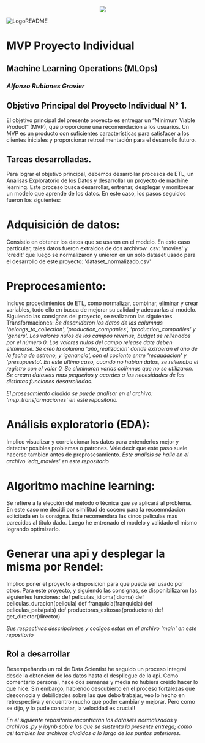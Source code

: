 <p align="center">
  <img src="https://github.com/Fonzorg/MVP_Individual/assets/108815192/c418e5f8-0524-4e7a-83ea-eebd78bc3de3" />
</p>

![LogoREADME](https://github.com/Fonzorg/MVP_Individual/assets/108815192/c418e5f8-0524-4e7a-83ea-eebd78bc3de3)

# MVP Proyecto Individual
## Machine Learning Operations (MLOps)
### _Alfonzo Rubianes Gravier_

## Objetivo Principal del Proyecto Individual N° 1.

El objetivo principal del presente proyecto es entregar un “Minimum Viable Product” (MVP), que proporcione una recomendacion a los usuarios.
Un MVP es un producto con suficientes características para satisfacer a los clientes iniciales y proporcionar retroalimentación para el desarrollo futuro. 

## Tareas desarrolladas.

Para lograr el objetivo principal, debemos desarrollar procesos de ETL, un Analisas Exploratorio de los Datos y desarrollar un proyecto de machine learning.
Este proceso busca desarrollar, entrenar, desplegar y monitorear un modelo que aprende de los datos. En este caso, los pasos seguidos fueron los siguientes:

# Adquisición de datos: 
Consistio en obtener los datos que se usaron en el modelo.
En este caso particular, tales datos fueron extraidos de dos archivow .csv: 'movies' y 'credit' que luego se normalizaron y unieron en un solo dataset usado para el desarrollo de este proyecto: 'dataset_normalizado.csv'

# Preprocesamiento: 
Incluyo procedimientos de ETL, como normalizar, combinar, eliminar y crear variables, todo ello en busca de mejorar su calidad y adecuarlas al modelo.
Siguiendo las consignas del proyecto, se realizaron las siguientes Transformaciones:
 _Se desanidaron los datos de las columnas 'belongs_to_collection', 'production_companies', 'production_compañies' y 'geners'._
 _Los valores nulos de los campos revenue, budget se rellenados por el número 0._
 _Los valores nulos del campo release date deben eliminarse._
 _Se creo la columna 'año_realizacion' donde extraerán el año de la fecha de estreno, y 'ganancia', con el cociente entre 'recaudacion' y 'presupuesto'. En este ultimo caso, cuando no habian datos, se rellenaba el registro con el valor 0._
 _Se eliminaron varias colimnas que no se utilizaron._
 _Se crearn datasets mas pequeños y acordes a las necesidades de las distintas funciones desarrolladas._
 
_El prosesamiento aludido se puede analisar en el archivo: 'mvp_transformaciones' en este repositorio._

# Análisis exploratorio (EDA): 
Implico visualizar y correlacionar los datos para entenderlos mejor y detectar posibles problemas o patrones. 
Vale decir que este paso suele hacerse tambien antes de preprosesamiento.
_Este analisis se halla en el archivo 'eda_movies' en este repositorio_

# Algoritmo machine learning: 
Se refiere a la elección del método o técnica que se aplicará al problema. 
En este caso me decidi por similitud de coceno para la recoemndacion solicitada en la consigna. Este recomendara las cinco peliculas mas parecidas al titulo dado.
Luego he entrenado el modelo y validado el mismo logrando optimizarlo.

# Generar una api y desplegar la misma por Rendel: 
Implico poner el proyecto a disposicion para que pueda ser usado por otros. Para este proyecto, y siguiendo las consignas, se disponibilizaron las siguientes funciones:
def peliculas_idioma(idioma)
def peliculas_duracion(pelicula)
def franquicia(franquicia)
def peliculas_pais(pais)
def productoras_exitosas(productora)
def get_director(director)

_Sus respectivas descripciones y codigos estan en el archivo 'main' en este repositorio_

## Rol a desarrollar
Desempeñando un rol de Data Scientist he seguido un proceso integral desde la obtencion de los datos hasta el despliegue de la api. 
Como comentario personal, hace dos semanas y media no hubiera creido hacer lo que hice. Sin embargo, habiendo descubierto en el proceso fortalezas que desconocia y debilidades sobre las que debo trabajar, veo lo hecho en retrospectiva y encuentro mucho que poder cambiar y mejorar. 
Pero como se dijo, y lo pude constatar, la velocidad es crucial!

_En el siguiente repositorio encontraran los datasets normalizados y archivos .py y ipynb sobre los que se sustenta la presente entrega; como asi tambien los archivos aludidos a lo largo de los puntos anteriores._
